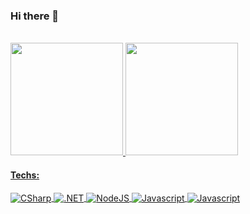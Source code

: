 ### Hi there 👋

</br>

<div align="">
  <a href="https://github.com/brunogoncalvez">
  <img height="180em" src="https://github-readme-stats.vercel.app/api?username=BrunoGoncalvez&show_icons=true&theme=dark&include_all_commits=true&count_private=true"/>
  <img height="180em" src="https://github-readme-stats.vercel.app/api/top-langs/?username=BrunoGoncalvez&layout=compact&langs_count=7&theme=dark"/>
</div>


#### Techs:

<div style="display: inline_block">
    <img alt="CSharp" align="center" src="https://img.shields.io/badge/C%23-239120?style=for-the-badge&logo=c-sharp&logoColor=white">
    <img alt=".NET" align="center" src="https://img.shields.io/badge/.NET-5C2D91?style=for-the-badge&logo=.net&logoColor=white">
    <img alt="NodeJS" align="center" src="https://img.shields.io/badge/Node.js-43853D?style=for-the-badge&logo=node.js&logoColor=white">
    <img alt="Javascript" align="center" src="https://img.shields.io/badge/JavaScript-F7DF1E?style=for-the-badge&logo=javascript&logoColor=black">
    <img alt="Javascript" align="center" src="https://img.shields.io/badge/PHP-777BB4?style=for-the-badge&logo=php&logoColor=white">
</div>
